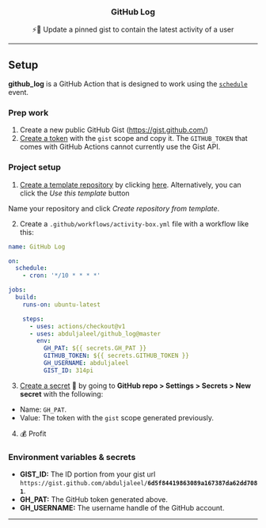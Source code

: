<p align="center">
  <h3 align="center">GitHub Log</h3>
  <p align="center">⚡️📌 Update a pinned gist to contain the latest activity of a user</p>
</p>

---

## Setup

**github_log** is a GitHub Action that is designed to work using the [`schedule`](https://developer.github.com/actions/managing-workflows/creating-and-cancelling-a-workflow/#scheduling-a-workflow) event.

### Prep work

1. Create a new public GitHub Gist (https://gist.github.com/)
2. [Create a token](https://github.com/settings/tokens/new) with the `gist` scope and copy it. The `GITHUB_TOKEN` that comes with GitHub Actions cannot currently use the Gist API.

### Project setup

1. [Create a template repository](https://help.github.com/en/github/creating-cloning-and-archiving-repositories/creating-a-repository-from-a-template) by clicking [here](https://github.com/abduljaleel/github_log/generate). Alternatively, you can click the _Use this template_ button

Name your repository and click _Create repository from template_.


2. Create a `.github/workflows/activity-box.yml` file with a workflow like this:

```yml
name: GitHub Log

on:
  schedule:
    - cron: '*/10 * * * *'

jobs:
  build:
    runs-on: ubuntu-latest

    steps:
      - uses: actions/checkout@v1
      - uses: abduljaleel/github_log@master
        env:
          GH_PAT: ${{ secrets.GH_PAT }}
          GITHUB_TOKEN: ${{ secrets.GITHUB_TOKEN }}
          GH_USERNAME: abduljaleel
          GIST_ID: 314pi
```

3. [Create a secret](https://help.github.com/en/actions/configuring-and-managing-workflows/creating-and-storing-encrypted-secrets) 🔑 by going to **GitHub repo > Settings > Secrets > New secret** with the following:
- Name: `GH_PAT`.
- Value: The token with the `gist` scope generated previously.

4. 💰 Profit

### Environment variables & secrets

- **GIST_ID:** The ID portion from your gist url `https://gist.github.com/abduljaleel/`**`6d5f84419863089a167387da62dd7081`**.
- **GH_PAT:** The GitHub token generated above.
- **GH_USERNAME:** The username handle of the GitHub account.

---
